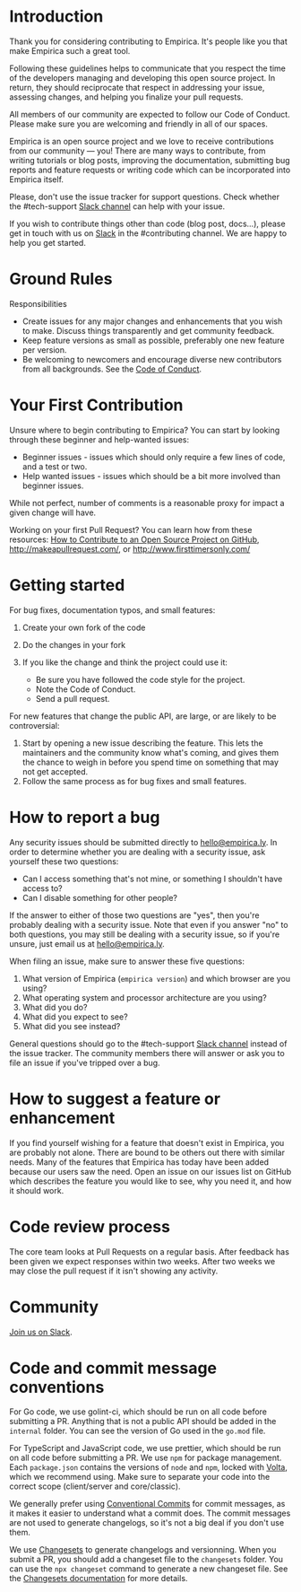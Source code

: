 # Introduction

Thank you for considering contributing to Empirica. It's people like you that
make Empirica such a great tool.

Following these guidelines helps to communicate that you respect the time of the
developers managing and developing this open source project. In return, they
should reciprocate that respect in addressing your issue, assessing changes, and
helping you finalize your pull requests.

All members of our community are expected to follow our Code of Conduct. Please
make sure you are welcoming and friendly in all of our spaces.

Empirica is an open source project and we love to receive contributions from our
community — you! There are many ways to contribute, from writing tutorials or
blog posts, improving the documentation, submitting bug reports and feature
requests or writing code which can be incorporated into Empirica itself.

Please, don't use the issue tracker for support questions. Check whether the
#tech-support [Slack
channel](https://join.slack.com/t/empirica-ly/shared_invite/zt-1fb34yq47-YlgYUJmXJAdv7QmHsa_fdw)
can help with your issue.

If you wish to contribute things other than code (blog post, docs...), please
get in touch with us on
[Slack](https://join.slack.com/t/empirica-ly/shared_invite/zt-1fb34yq47-YlgYUJmXJAdv7QmHsa_fdw)
in the #contributing channel. We are happy to help you get started.

# Ground Rules

Responsibilities

- Create issues for any major changes and enhancements that you wish to make.
  Discuss things transparently and get community feedback.
- Keep feature versions as small as possible, preferably one new feature per
  version.
- Be welcoming to newcomers and encourage diverse new contributors from all
  backgrounds. See the [Code of Conduct](./CODE_OF_CONDUCT.md).

# Your First Contribution

Unsure where to begin contributing to Empirica? You can start by looking through
these beginner and help-wanted issues:

- Beginner issues - issues which should only require a few lines of code, and a
  test or two.
- Help wanted issues - issues which should be a bit more involved than beginner
  issues.

While not perfect, number of comments is a reasonable proxy for impact a given
change will have.

Working on your first Pull Request? You can learn how from these resources: [How
to Contribute to an Open Source Project on
GitHub](https://egghead.io/series/how-to-contribute-to-an-open-source-project-on-github),
http://makeapullrequest.com/, or http://www.firsttimersonly.com/

# Getting started

For bug fixes, documentation typos, and small features:

1.  Create your own fork of the code
2.  Do the changes in your fork
3.  If you like the change and think the project could use it:

    - Be sure you have followed the code style for the project.
    - Note the Code of Conduct.
    - Send a pull request.

For new features that change the public API, are large, or are likely to be
controversial:

1. Start by opening a new issue describing the feature. This lets the
   maintainers and the community know what's coming, and gives them the
   chance to weigh in before you spend time on something that may not
   get accepted.
2. Follow the same process as for bug fixes and small features.

# How to report a bug

Any security issues should be submitted directly to hello@empirica.ly.
In order to determine whether you are dealing with a security issue, ask
yourself these two questions:

- Can I access something that's not mine, or something I shouldn't have access
  to?
- Can I disable something for other people?

If the answer to either of those two questions are "yes", then you're probably
dealing with a security issue. Note that even if you answer "no" to both
questions, you may still be dealing with a security issue, so if you're unsure,
just email us at hello@empirica.ly.

When filing an issue, make sure to answer these five questions:

1. What version of Empirica (`empirica version`) and which browser are you
   using?
2. What operating system and processor architecture are you using?
3. What did you do?
4. What did you expect to see?
5. What did you see instead?

General questions should go to the #tech-support [Slack
channel](https://join.slack.com/t/empirica-ly/shared_invite/zt-1fb34yq47-YlgYUJmXJAdv7QmHsa_fdw)
instead of the issue tracker. The community members there will answer or ask you to
file an issue if you've tripped over a bug.

# How to suggest a feature or enhancement

If you find yourself wishing for a feature that doesn't exist in Empirica, you
are probably not alone. There are bound to be others out there with similar
needs. Many of the features that Empirica has today have been added because our
users saw the need. Open an issue on our issues list on GitHub which describes
the feature you would like to see, why you need it, and how it should work.

# Code review process

The core team looks at Pull Requests on a regular basis.
After feedback has been given we expect responses within two weeks. After two
weeks we may close the pull request if it isn't showing any activity.

# Community

[Join us on Slack](https://join.slack.com/t/empirica-ly/shared_invite/zt-1fb34yq47-YlgYUJmXJAdv7QmHsa_fdw).

# Code and commit message conventions

For Go code, we use golint-ci, which should be run on all code before submitting
a PR. Anything that is not a public API should be added in the `internal`
folder. You can see the version of Go used in the `go.mod` file.

For TypeScript and JavaScript code, we use prettier, which should be run
on all code before submitting a PR. We use `npm` for package management. Each
`package.json` contains the versions of `node` and `npm`, locked with
[Volta](https://volta.sh/), which we recommend using. Make sure to separate your
code into the correct scope (client/server and core/classic).

We generally prefer using [Conventional
Commits](https://www.conventionalcommits.org/en/v1.0.0/) for commit messages, as
it makes it easier to understand what a commit does. The commit messages are not
used to generate changelogs, so it's not a big deal if you don't use them.

We use [Changesets](https://github.com/changesets/changesets) to generate
changelogs and versionning. When you submit a PR, you should add a changeset
file to the `changesets` folder. You can use the `npx changeset` command to
generate a new changeset file. See the [Changesets
documentation](https://github.com/changesets/changesets/blob/main/docs/intro-to-using-changesets.md)
for more details.
